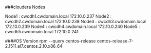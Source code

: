 ###cloudera Nodes

Node1 : cwcdh1.cwdomain.local 172.10.0.237
Node2 : cwcdh2.cwdomain.local 172.10.0.238
Node3 : cwcdh3.cwdomain.local 172.10.0.239
Node4 : cwcdh4.cwdomain.local 172.10.0.240
Node5 : cwcdh5.cwdomain.local 172.10.0.241


####OS Version
rpm --query centos-release
centos-release-7-2.1511.el7.centos.2.10.x86_64



